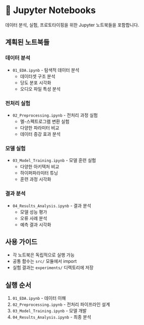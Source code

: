 # 📓 Jupyter Notebooks

데이터 분석, 실험, 프로토타이핑을 위한 Jupyter 노트북들을 포함합니다.

## 계획된 노트북들

### 데이터 분석
- `01_EDA.ipynb` - 탐색적 데이터 분석
  - 데이터셋 구조 분석
  - 당도 분포 시각화
  - 오디오 파일 특성 분석

### 전처리 실험
- `02_Preprocessing.ipynb` - 전처리 과정 실험
  - 멜-스펙트로그램 변환 실험
  - 다양한 파라미터 비교
  - 데이터 증강 효과 분석

### 모델 실험
- `03_Model_Training.ipynb` - 모델 훈련 실험
  - 다양한 아키텍처 비교
  - 하이퍼파라미터 튜닝
  - 훈련 과정 시각화

### 결과 분석
- `04_Results_Analysis.ipynb` - 결과 분석
  - 모델 성능 평가
  - 오류 사례 분석
  - 예측 결과 시각화

## 사용 가이드
- 각 노트북은 독립적으로 실행 가능
- 공통 함수는 `src/` 모듈에서 import
- 실험 결과는 `experiments/` 디렉토리에 저장

## 실행 순서
1. `01_EDA.ipynb` - 데이터 이해
2. `02_Preprocessing.ipynb` - 전처리 파이프라인 설계
3. `03_Model_Training.ipynb` - 모델 개발
4. `04_Results_Analysis.ipynb` - 최종 분석 